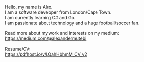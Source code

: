 Hello, my name is Alex. <br>
I am a software developer from London/Cape Town.<br>
I am currently learning C# and Go. <br>
I am passionate about technology and a huge football/soccer fan. <br>
<br>
Read more about my work and interests on my medium:<br>
https://medium.com/@alexandermutebi<br>
<br>
Resume/CV:<br> 
https://pdfhost.io/v/LQahHbhmM_CV_v2

<!---
mewteebee/mewteebee is a ✨ special ✨ repository because its `README.md` (this file) appears on your GitHub profile.
You can click the Preview link to take a look at your changes.
--->
